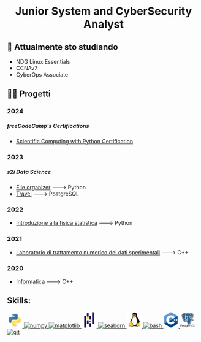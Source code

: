 <h1 align="center">Junior System and CyberSecurity Analyst</h1>


<h2 align="left"> 🌱 Attualmente sto studiando</h2>

- NDG Linux Essentials
- CCNAv7
- CyberOps Associate 

<h2>👨‍💻 Progetti </h2>

<h3>2024</h3>

<h5>freeCodeCamp's Certifications</h5>

- [Scientific Computing with Python Certification](https://github.com/ulpati/free_code_camp/tree/main/scientific_computing)
<h3>2023</h3>

<h5>s2i Data Science</h5>

- [File organizer](https://github.com/ulpati/s2i_datascience/tree/main/file_organizer) ---> Python
- [Travel](https://github.com/ulpati/s2i_datascience/tree/main/psql_travel) ---> PostgreSQL

<h3>2022</h3>

- [Introduzione alla fisica statistica](https://github.com/ulpati/statistical_physics) ---> Python

<h3>2021</h3>

- [Laboratorio di trattamento numerico dei dati sperimentali](https://github.com/ulpati/experimental_data_processing_laboratory) ---> C++

<h3>2020</h3>

- [Informatica](https://github.com/ulpati/computer_science_cplusplus) ---> C++


<h2 align="left">Skills:</h2>
<p align="left"> <a href="https://www.python.org/" target="_blank" rel="noreferrer"> <img src="https://raw.githubusercontent.com/devicons/devicon/master/icons/python/python-original.svg" alt="python" width="40" height="40"/> </a> <a href="https://numpy.org/" target="_blank" rel="noreferrer"> <img src="https://upload.wikimedia.org/wikipedia/commons/thumb/3/31/NumPy_logo_2020.svg/512px-NumPy_logo_2020.svg.png" alt="numpy" width="70" height="40"/> </a> <a href="https://matplotlib.org/" target="_blank" rel="noreferrer"> <img src="https://upload.wikimedia.org/wikipedia/commons/thumb/8/84/Matplotlib_icon.svg/800px-Matplotlib_icon.svg.png" alt="matplotlib" width="40" height="40"/> </a> <a href="https://pandas.pydata.org/" target="_blank" rel="noreferrer"> <img src="https://raw.githubusercontent.com/devicons/devicon/2ae2a900d2f041da66e950e4d48052658d850630/icons/pandas/pandas-original.svg" alt="pandas" width="40" height="40"/> </a> <a href="https://seaborn.pydata.org/" target="_blank" rel="noreferrer"> <img src="https://seaborn.pydata.org/_images/logo-mark-lightbg.svg" alt="seaborn" width="40" height="40"/> </a> <a href="https://www.linux.org/" target="_blank" rel="noreferrer"> <img src="https://raw.githubusercontent.com/devicons/devicon/master/icons/linux/linux-original.svg" alt="linux" width="40" height="40"/> </a> <a href="https://www.gnu.org/software/bash/" target="_blank" rel="noreferrer"> <img src="https://www.vectorlogo.zone/logos/gnu_bash/gnu_bash-icon.svg" alt="bash" width="40" height="40"/> </a> <a href="https://www.w3schools.com/cpp/" target="_blank" rel="noreferrer"> <img src="https://raw.githubusercontent.com/devicons/devicon/master/icons/cplusplus/cplusplus-original.svg" alt="cplusplus" width="40" height="40"/> </a> <a href="https://www.postgresql.org" target="_blank" rel="noreferrer"> <img src="https://raw.githubusercontent.com/devicons/devicon/master/icons/postgresql/postgresql-original-wordmark.svg" alt="postgresql" width="40" height="40"/> </a> <a href="https://git-scm.com/" target="_blank" rel="noreferrer"> <img src="https://www.vectorlogo.zone/logos/git-scm/git-scm-icon.svg" alt="git" width="40" height="40"/> </a> </p>
